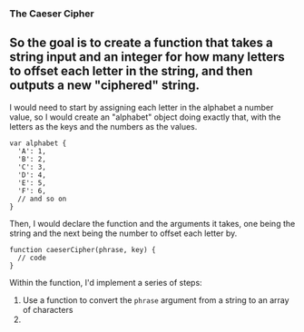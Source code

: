 ### The Caeser Cipher
So the goal is to create a function that takes a string input and an integer for how many letters to offset each letter in the string, and then outputs a new "ciphered" string.  
---
I would need to start by assigning each letter in the alphabet a number value, so I would create an "alphabet" object doing exactly that, with the letters as the keys and the numbers as the values.  
```
var alphabet {
  'A': 1,
  'B': 2,
  'C': 3,
  'D': 4,
  'E': 5,
  'F': 6,
  // and so on
}
```
Then, I would declare the function and the arguments it takes, one being the string and the next being the number to offset each letter by.
```
function caeserCipher(phrase, key) {
  // code
}
```
Within the function, I'd implement a series of steps:
1. Use a function to convert the `phrase` argument from a string to an array of characters
2. 
